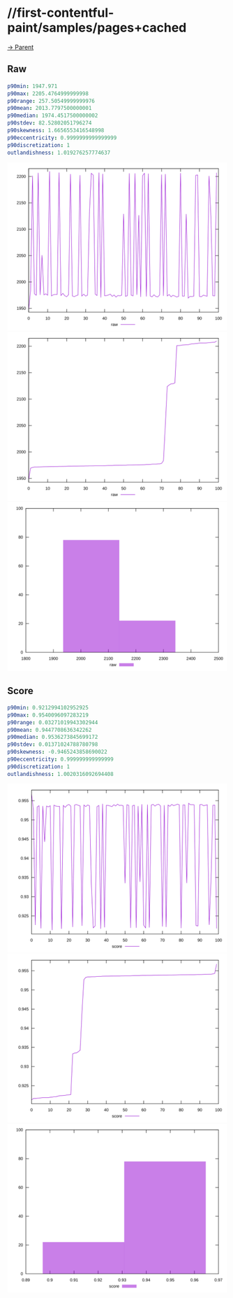 
# //first-contentful-paint/samples/pages+cached

[→ Parent](../..)


## Raw


```yaml
p90min: 1947.971
p90max: 2205.4764999999998
p90range: 257.50549999999976
p90mean: 2013.7797500000001
p90median: 1974.4517500000002
p90stdev: 82.52802051796274
p90skewness: 1.6656553416548998
p90eccentricity: 0.9999999999999999
p90discretization: 1
outlandishness: 1.019276257774637

```

![PLOT: raw-values](./raw/values.svg)![PLOT: raw-sorted](./raw/sorted.svg)![PLOT: raw-histogram](./raw/histogram.svg)
## Score


```yaml
p90min: 0.9212994102952925
p90max: 0.9540096097283219
p90range: 0.03271019943302944
p90mean: 0.9447708636342262
p90median: 0.9536273845699172
p90stdev: 0.01371024788780798
p90skewness: -0.9465243858690022
p90eccentricity: 0.999999999999999
p90discretization: 1
outlandishness: 1.0020316092694408

```

![PLOT: score-values](./score/values.svg)![PLOT: score-sorted](./score/sorted.svg)![PLOT: score-histogram](./score/histogram.svg)
